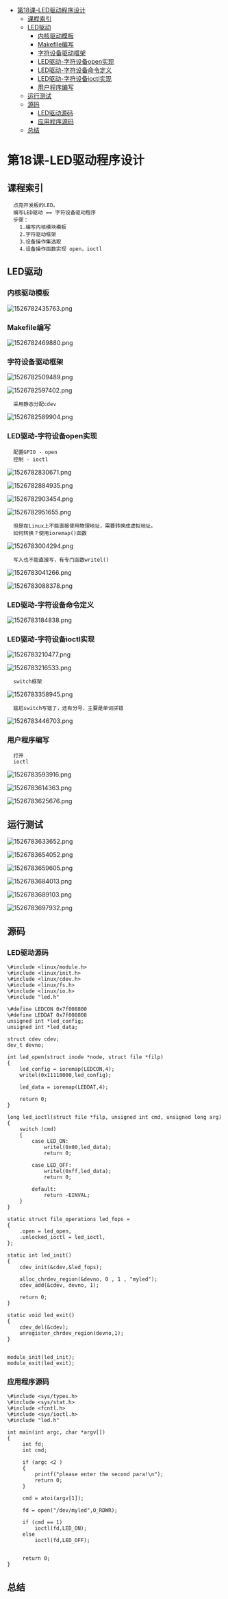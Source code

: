 <!-- TOC depthFrom:1 depthTo:6 withLinks:1 updateOnSave:1 orderedList:0 -->

- [第18课-LED驱动程序设计](#第18课-led驱动程序设计)
	- [课程索引](#课程索引)
	- [LED驱动](#led驱动)
		- [内核驱动模板](#内核驱动模板)
		- [Makefile编写](#makefile编写)
		- [字符设备驱动框架](#字符设备驱动框架)
		- [LED驱动-字符设备open实现](#led驱动-字符设备open实现)
		- [LED驱动-字符设备命令定义](#led驱动-字符设备命令定义)
		- [LED驱动-字符设备ioctl实现](#led驱动-字符设备ioctl实现)
		- [用户程序编写](#用户程序编写)
	- [运行测试](#运行测试)
	- [源码](#源码)
		- [LED驱动源码](#led驱动源码)
		- [应用程序源码](#应用程序源码)
	- [总结](#总结)

<!-- /TOC -->

# 第18课-LED驱动程序设计

## 课程索引

      点亮开发板的LED。
      编写LED驱动 == 字符设备驱动程序
      步骤：
        1.编写内核模块模板
        2.字符驱动框架
        3.设备操作集选取
        4.设备操作函数实现 open，ioctl

## LED驱动

### 内核驱动模板

![1526782435763.png](image/1526782435763.png)

### Makefile编写

![1526782469880.png](image/1526782469880.png)

### 字符设备驱动框架

![1526782509489.png](image/1526782509489.png)

![1526782597402.png](image/1526782597402.png)

      采用静态分配cdev

![1526782589904.png](image/1526782589904.png)


### LED驱动-字符设备open实现

      配置GPIO - open
      控制 - ioctl

![1526782830671.png](image/1526782830671.png)

![1526782884935.png](image/1526782884935.png)

![1526782903454.png](image/1526782903454.png)

![1526782951655.png](image/1526782951655.png)

      但是在Linux上不能直接使用物理地址，需要转换成虚拟地址。
      如何转换？使用ioremap()函数

![1526783004294.png](image/1526783004294.png)

      写入也不能直接写，有专门函数writel()

![1526783041266.png](image/1526783041266.png)

![1526783088378.png](image/1526783088378.png)

### LED驱动-字符设备命令定义

![1526783184838.png](image/1526783184838.png)



### LED驱动-字符设备ioctl实现

![1526783210477.png](image/1526783210477.png)

![1526783216533.png](image/1526783216533.png)

      switch框架

![1526783358945.png](image/1526783358945.png)

      尴尬switch写错了，还有分号，主要是单词拼错

![1526783446703.png](image/1526783446703.png)

### 用户程序编写

      打开
      ioctl

![1526783593916.png](image/1526783593916.png)

![1526783614363.png](image/1526783614363.png)

![1526783625676.png](image/1526783625676.png)



## 运行测试

![1526783633652.png](image/1526783633652.png)

![1526783654052.png](image/1526783654052.png)

![1526783659605.png](image/1526783659605.png)

![1526783684013.png](image/1526783684013.png)

![1526783689103.png](image/1526783689103.png)

![1526783697932.png](image/1526783697932.png)

## 源码

### LED驱动源码

```
\#include <linux/module.h>
\#include <linux/init.h>
\#include <linux/cdev.h>
\#include <linux/fs.h>
\#include <linux/io.h>
\#include "led.h"

\#define LEDCON 0x7f008800
\#define LEDDAT 0x7f008808
unsigned int *led_config;
unsigned int *led_data;

struct cdev cdev;
dev_t devno;

int led_open(struct inode *node, struct file *filp)
{
	led_config = ioremap(LEDCON,4);
	writel(0x11110000,led_config);

	led_data = ioremap(LEDDAT,4);

	return 0;
}

long led_ioctl(struct file *filp, unsigned int cmd, unsigned long arg)
{
	switch (cmd)
	{
	    case LED_ON:
	        writel(0x00,led_data);
	        return 0;

	    case LED_OFF:
	        writel(0xff,led_data);
	        return 0;

	    default:
	    	return -EINVAL;
	}
}

static struct file_operations led_fops =
{
    .open = led_open,
    .unlocked_ioctl = led_ioctl,
};

static int led_init()
{
    cdev_init(&cdev,&led_fops);

    alloc_chrdev_region(&devno, 0 , 1 , "myled");
    cdev_add(&cdev, devno, 1);

    return 0;
}

static void led_exit()
{
	cdev_del(&cdev);
	unregister_chrdev_region(devno,1);
}


module_init(led_init);
module_exit(led_exit);

```

### 应用程序源码

```
\#include <sys/types.h>
\#include <sys/stat.h>
\#include <fcntl.h>
\#include <sys/ioctl.h>
\#include "led.h"

int main(int argc, char *argv[])
{
     int fd;
     int cmd;

     if (argc <2 )
     {
         printf("please enter the second para!\n");
         return 0;
     }

     cmd = atoi(argv[1]);

     fd = open("/dev/myled",O_RDWR);

     if (cmd == 1)
         ioctl(fd,LED_ON);
     else
         ioctl(fd,LED_OFF);


     return 0;
}
```

## 总结
